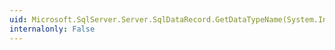 ```yaml
---
uid: Microsoft.SqlServer.Server.SqlDataRecord.GetDataTypeName(System.Int32)
internalonly: False
---
```

